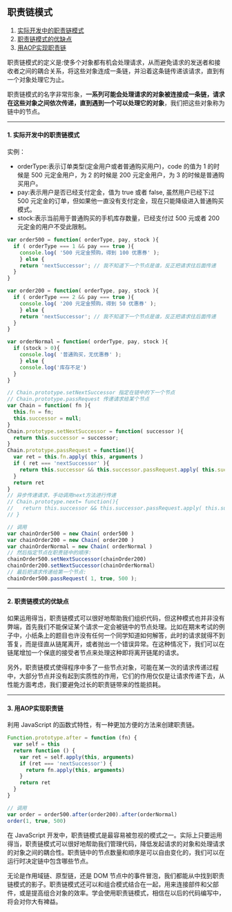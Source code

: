 ## 职责链模式

1. [实际开发中的职责链模式](#1)
2. [职责链模式的优缺点](#2)
3. [用AOP实现职责链](#3)


职责链模式的定义是:使多个对象都有机会处理请求，从而避免请求的发送者和接收者之间的耦合关系，将这些对象连成一条链，并沿着这条链传递该请求，直到有一个对象处理它为止。

职责链模式的名字非常形象，**一系列可能会处理请求的对象被连接成一条链，请求在这些对象之间依次传递，直到遇到一个可以处理它的对象**，我们把这些对象称为链中的节点。

---
#### <a name="1">1. 实际开发中的职责链模式</a>

  实例：
  * orderType:表示订单类型(定金用户或者普通购买用户)，code 的值为 1 的时候是 500 元定金用户，为 2 的时候是 200 元定金用户，为 3 的时候是普通购买用户。
  * pay:表示用户是否已经支付定金，值为 true 或者 false, 虽然用户已经下过 500 元定金的订单，但如果他一直没有支付定金，现在只能降级进入普通购买模式。
  * stock:表示当前用于普通购买的手机库存数量，已经支付过 500 元或者 200 元定金的用户不受此限制。

  ```javascript
  var order500 = function( orderType, pay, stock ){ 
    if ( orderType === 1 && pay === true ){
      console.log( '500 元定金预购，得到 100 优惠券' ); 
      } else {
      return 'nextSuccessor'; // 我不知道下一个节点是谁，反正把请求往后面传递 
    }
  }

  var order200 = function( orderType, pay, stock ){ 
    if ( orderType === 2 && pay === true ){
      console.log( '200 元定金预购，得到 50 优惠券' ); 
      } else {
      return 'nextSuccessor'; // 我不知道下一个节点是谁，反正把请求往后面传递 
    }
  }

  var orderNormal = function( orderType, pay, stock ){ 
    if (stock > 0){
      console.log( '普通购买，无优惠券' ); 
      } else {
      console.log('库存不足')
    }
  }

  // Chain.prototype.setNextSuccessor 指定在链中的下一个节点
  // Chain.prototype.passRequest 传递请求给某个节点
  var Chain = function( fn ){ 
    this.fn = fn;
    this.successor = null; 
  }
  Chain.prototype.setNextSuccessor = function( successor ){ 
    return this.successor = successor;
  }
  Chain.prototype.passRequest = function(){
    var ret = this.fn.apply( this, arguments )
    if ( ret === 'nextSuccessor' ){
      return this.successor && this.successor.passRequest.apply( this.successor, arguments )
    }
    return ret
  }
  // 异步传递请求，手动调用next方法进行传递
  // Chain.prototype.next= function(){
  //   return this.successor && this.successor.passRequest.apply( this.successor, arguments )
  // }

  // 调用
  var chainOrder500 = new Chain( order500 )
  var chainOrder200 = new Chain( order200 )
  var chainOrderNormal = new Chain( orderNormal )
  // 然后指定节点在职责链中的顺序:
  chainOrder500.setNextSuccessor(chainOrder200)
  chainOrder200.setNextSuccessor(chainOrderNormal）
  // 最后把请求传递给第一个节点:
  chainOrder500.passRequest( 1, true, 500 ); 
  ```


  
---
#### <a name="2">2. 职责链模式的优缺点</a>

  如果运用得当，职责链模式可以很好地帮助我们组织代码，但这种模式也并非没有弊端，首先我们不能保证某个请求一定会被链中的节点处理。比如在期末考试的例子中，小纸条上的题目也许没有任何一个同学知道如何解答，此时的请求就得不到答复，而是径直从链尾离开，或者抛出一个错误异常。在这种情况下，我们可以在链尾增加一个保底的接受者节点来处理这种即将离开链尾的请求。
  
  另外，职责链模式使得程序中多了一些节点对象，可能在某一次的请求传递过程中，大部分节点并没有起到实质性的作用，它们的作用仅仅是让请求传递下去，从性能方面考虑，我们要避免过长的职责链带来的性能损耗。

  
---
#### <a name="3">3. 用AOP实现职责链</a>

  利用 JavaScript 的函数式特性，有一种更加方便的方法来创建职责链。

  ```javascript
  Function.prototype.after = function (fn) {
    var self = this
    return function () {
      var ret = self.apply(this, arguments)
      if (ret === 'nextSuccessor') {
        return fn.apply(this, arguments)
      }
      return ret
    }
  }

  // 调用
  var order = order500.after(order200).after(orderNormal)
  order(1, true, 500)
  ```


在 JavaScript 开发中，职责链模式是最容易被忽视的模式之一。实际上只要运用得当，职责链模式可以很好地帮助我们管理代码，降低发起请求的对象和处理请求的对象之间的耦合性。职责链中的节点数量和顺序是可以自由变化的，我们可以在运行时决定链中包含哪些节点。

无论是作用域链、原型链，还是 DOM 节点中的事件冒泡，我们都能从中找到职责链模式的影子。职责链模式还可以和组合模式结合在一起，用来连接部件和父部件，或是提高组合对象的效率。学会使用职责链模式，相信在以后的代码编写中，将会对你大有裨益。
